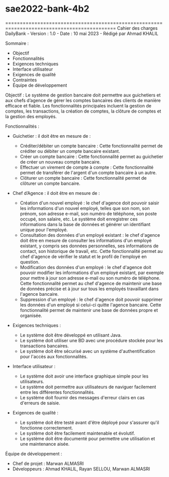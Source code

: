 # sae2022-bank-4b2

============================================================================================
Cahier des charges DailyBank - Version : 1.0 - Date : 10 mai 2023 - Rédigé par Ahmad KHALIL

Sommaire :
- Objectif
- Fonctionnalités
- Exigences techniques
- Interface utilisateur
- Exigences de qualité
- Contraintes
- Équipe de développement

Objectif :
Le système de gestion bancaire doit permettre aux guichetiers et aux chefs d’agence de gérer les comptes bancaires des clients de manière efficace et fiable. Les fonctionnalités principales incluent la gestion de comptes, les transactions, la création de comptes, la clôture de comptes et la gestion des employés.

Fonctionnalités :
- Guichetier : il doit être en mesure de :
  - Créditer/débiter un compte bancaire : Cette fonctionnalité permet de créditer ou débiter un compte bancaire existant.
  - Créer un compte bancaire : Cette fonctionnalité permet au guichetier de créer un nouveau compte bancaire.
  - Effectuer un virement de compte à compte : Cette fonctionnalité permet de transférer de l'argent d'un compte bancaire à un autre.
  - Clôturer un compte bancaire : Cette fonctionnalité permet de clôturer un compte bancaire.

- Chef d’Agence : il doit être en mesure de :
  - Création d'un nouvel employé : le chef d'agence doit pouvoir saisir les informations d'un nouvel employé, telles que son nom, son prénom, son adresse e-mail, son numéro de téléphone, son poste occupé, son salaire, etc. Le système doit enregistrer ces informations dans la base de données et générer un identifiant unique pour l'employé.
  - Consultation des données d'un employé existant : le chef d'agence doit être en mesure de consulter les informations d'un employé existant, y compris ses données personnelles, ses informations de contact, son historique de travail, etc. Cette fonctionnalité permet au chef d'agence de vérifier le statut et le profil de l'employé en question.
  - Modification des données d'un employé : le chef d'agence doit pouvoir modifier les informations d'un employé existant, par exemple pour mettre à jour son adresse e-mail ou son numéro de téléphone. Cette fonctionnalité permet au chef d'agence de maintenir une base de données précise et à jour sur tous les employés travaillant dans l'agence bancaire.
  - Suppression d'un employé : le chef d'agence doit pouvoir supprimer les données d'un employé si celui-ci quitte l'agence bancaire. Cette fonctionnalité permet de maintenir une base de données propre et organisée.

- Exigences techniques :
  - Le système doit être développé en utilisant Java.
  - Le système doit utiliser une BD avec une procédure stockée pour les transactions bancaires.
  - Le système doit être sécurisé avec un système d'authentification pour l'accès aux fonctionnalités.

- Interface utilisateur :
  - Le système doit avoir une interface graphique simple pour les utilisateurs.
  - Le système doit permettre aux utilisateurs de naviguer facilement entre les différentes fonctionnalités.
  - Le système doit fournir des messages d'erreur clairs en cas d'erreurs de saisie.

- Exigences de qualité :
  - Le système doit être testé avant d'être déployé pour s'assurer qu'il fonctionne correctement.
  - Le système doit être facilement maintenable et évolutif.
  - Le système doit être documenté pour permettre une utilisation et une maintenance aisée.

Équipe de développement :
- Chef de projet : Marwan ALMASRI
- Développeurs : Ahmad KHALIL, Rayan SELLOU, Marwan ALMASRI
